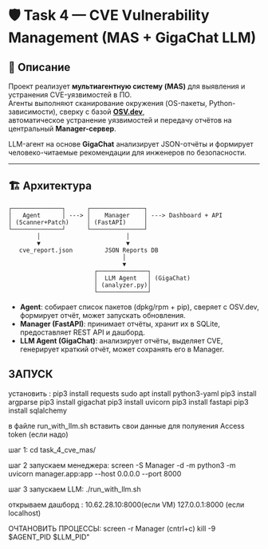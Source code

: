 # 🛡️ Task 4 — CVE Vulnerability Management (MAS + GigaChat LLM)

## 📖 Описание
Проект реализует **мультиагентную систему (MAS)** для выявления и устранения CVE-уязвимостей в ПО.  
Агенты выполняют сканирование окружения (OS-пакеты, Python-зависимости), сверку с базой **[OSV.dev](https://osv.dev/)**,  
автоматическое устранение уязвимостей и передачу отчётов на центральный **Manager-сервер**.  

LLM-агент на основе **GigaChat** анализирует JSON-отчёты и формирует человеко-читаемые рекомендации для инженеров по безопасности.  

---

## 🏗️ Архитектура
```
┌──────────────┐      ┌───────────────┐
│   Agent      │ ---> │    Manager    │ ---> Dashboard + API
│ (Scanner+Patch)     │ (FastAPI)     │
└──────────────┘      └───────────────┘
        │                        │
        ▼                        ▼
   cve_report.json         JSON Reports DB
                                │
                                ▼
                        ┌──────────────┐
                        │  LLM Agent   │ (GigaChat)
                        │ (analyzer.py)│
                        └──────────────┘
```

- **Agent**: собирает список пакетов (dpkg/rpm + pip), сверяет с OSV.dev, формирует отчёт, может запускать обновления.  
- **Manager (FastAPI)**: принимает отчёты, хранит их в SQLite, предоставляет REST API и дашборд.  
- **LLM Agent (GigaChat)**: анализирует отчёты, выделяет CVE, генерирует краткий отчёт, может сохранять его в Manager.  

ЗАПУСК
---


установить : 
  pip3 install requests
  sudo apt install python3-yaml
  pip3 install argparse
  pip3 install gigachat
  pip3 install uvicorn
  pip3 install fastapi
  pip3 install sqlalchemy

  в файле run_with_llm.sh вставить свои данные для полуяения Access token (если надо)

  шаг 1:  cd task_4_cve_mas/

  шаг 2 запускаем менеджера:  screen -S Manager -d -m python3 -m uvicorn manager.app:app --host 0.0.0.0 --port 8000

  шаг 3 запускаем LLM: ./run_with_llm.sh

  открываем дашборд : 10.62.28.10:8000(если VM)   127.0.0.1:8000 (если localhost)

ОЧТАНОВИТЬ ПРОЦЕССЫ:
screen -r Manager (сntrl+с)
kill -9 $AGENT_PID $LLM_PID"




